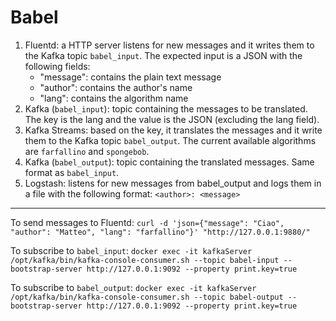 # Babel

1. Fluentd: a HTTP server listens for new messages and it writes them to the Kafka topic `babel_input`. The expected input is a JSON with the following fields:
	- "message": contains the plain text message
	- "author": contains the author's name
	- "lang": contains the algorithm name
2. Kafka (`babel_input`): topic containing the messages to be translated. The key is the lang and the value is the JSON (excluding the lang field).
3. Kafka Streams: based on the key, it translates the messages and it write them to the Kafka topic `babel_output`. The current available algorithms are `farfallino` and `spongebob`.
4. Kafka (`babel_output`): topic containing the translated messages. Same format as `babel_input`.
5. Logstash: listens for new messages from babel_output and logs them in a file with the following format: `<author>: <message>`

---

To send messages to Fluentd: `curl -d 'json={"message": "Ciao", "author": "Matteo", "lang": "farfallino"}' "http://127.0.0.1:9880/"`

To subscribe to `babel_input`: `docker exec -it kafkaServer /opt/kafka/bin/kafka-console-consumer.sh --topic babel-input --bootstrap-server http://127.0.0.1:9092 --property print.key=true`

To subscribe to `babel_output`: `docker exec -it kafkaServer /opt/kafka/bin/kafka-console-consumer.sh --topic babel-output --bootstrap-server http://127.0.0.1:9092 --property print.key=true`

